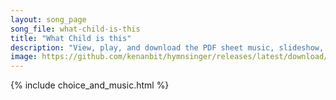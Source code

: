 ```yaml
---
layout: song_page
song_file: what-child-is-this
title: "What Child is this"
description: "View, play, and download the PDF sheet music, slideshow, and audio. Lyrics: What Child is this, who, laid to rest, on Mary's lap is sleeping, whom angels greet with anthems sweet, while shepherds watch are keeping? This, this ... english christian 4part winter"
image: https://github.com/kenanbit/hymnsinger/releases/latest/download/what-child-is-this-trad.png
---
```


{% include choice_and_music.html %}